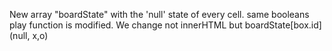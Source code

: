New array "boardState" with the 'null' state of every cell.
same booleans
play function is modified. 
We change not innerHTML but boardState[box.id] (null, x,o)